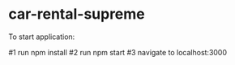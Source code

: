 # car-rental-supreme

To start application:

#1 run npm install
#2 run npm start
#3 navigate to localhost:3000